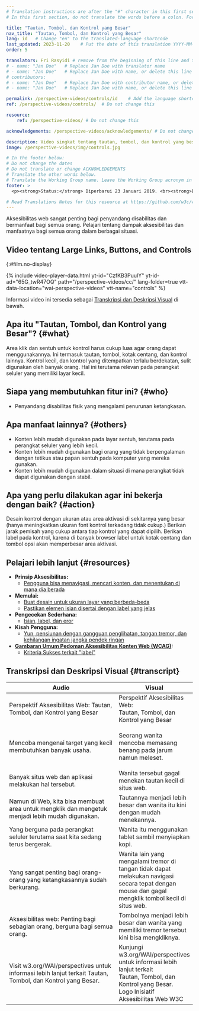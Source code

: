 ```yaml
---
# Translation instructions are after the "#" character in this first section. They are comments that do not show up in the web page. You do not need to translate the instructions after "#".
# In this first section, do not translate the words before a colon. For example, do not translate "title:". Do translate the text after "title:"

title: "Tautan, Tombol, dan Kontrol yang Besar"
nav_title: "Tautan, Tombol, dan Kontrol yang Besar"
lang: id   # Change "en" to the translated-language shortcode
last_updated: 2023-11-20    # Put the date of this translation YYYY-MM-DD (with month in the middle)
order: 5

translators: Fri Rasyidi # remove from the beginning of this line and the lines below: "# " (the hash sign and the space)
# - name: "Jan Doe"   # Replace Jan Doe with translator name
# - name: "Jan Doe"   # Replace Jan Doe with name, or delete this line if not multiple translators
# contributors:
# - name: "Jan Doe"   # Replace Jan Doe with contributor name, or delete this line if none
# - name: "Jan Doe"   # Replace Jan Doe with name, or delete this line if not multiple contributors

permalink: /perspective-videos/controls/id    # Add the language shortcode to the end, with no slash at the end. For example /path/to/file/fr
ref: /perspective-videos/controls/  # Do not change this

resource:
    ref: /perspective-videos/ # Do not change this

acknowledgements: /perspective-videos/acknowledgements/ # Do not change this

description: Video singkat tentang tautan, tombol, dan kontrol yang besar untuk aksesibilitas web - apa itu, siapa yang membutuhkannya, dan apa yang perlu dilakukan agar bekerja dengan semestinya.
image: /perspective-videos/img/controls.jpg

# In the footer below:
# Do not change the dates
# Do not translate or change ACKNOWLEDGEMENTS
# Translate the other words below.
# Translate the Working Group name. Leave the Working Group acronym in English.
footer: >
  <p><strong>Status:</strong> Diperbarui 23 Januari 2019. <br><strong>Editor dan pimpinan proyek:</strong> <a href="https://www.w3.org/People/shadi">Shadi Abou-Zahra</a>. Dikembangkan oleh <a href="https://www.w3.org/WAI/EO/">Kelompok Kerja Edukasi dan Pendampingan (EOWG)</a> dengan dukungan dari <a href="https://www.w3.org/WAI/DEV/">proyek WAI-DEV</a>, didanai bersama oleh Komisi Eropa. Diperbarui dengan dukungan dari Ford Foundation. ACKNOWLEDGEMENTS.</p>

# Read Translations Notes for this resource at https://github.com/w3c/wai-perspective-videos#readme
---
```


Aksesibilitas web sangat penting bagi penyandang disabilitas dan bermanfaat bagi semua orang. Pelajari tentang dampak aksesibilitas dan manfaatnya bagi semua orang dalam berbagai situasi.

## Video tentang Large Links, Buttons, and Controls
{:#film.no-display}

{% include video-player-data.html
    yt-id="CzfKB3PuuIY"
    yt-id-ad="65G_twR47OQ"
    path="/perspective-videos/cc/"
    lang-folder=true
    vtt-data-location="wai-perspective-videos"
    vtt-name="controls"
%}

Informasi video ini tersedia sebagai [Transkripsi dan Deskripsi Visual](#transcript) di bawah.

Apa itu "Tautan, Tombol, dan Kontrol yang Besar"? {#what}
---------------------------------------------

Area klik dan sentuh untuk kontrol harus cukup luas agar orang dapat menggunakannya. Ini termasuk tautan, tombol, kotak centang, dan kontrol lainnya. Kontrol kecil, dan kontrol yang ditempatkan terlalu berdekatan, sulit digunakan oleh banyak orang. Hal ini terutama relevan pada perangkat seluler yang memiliki layar kecil.

Siapa yang membutuhkan fitur ini? {#who}
----------------------------

-   Penyandang disabilitas fisik yang mengalami penurunan ketangkasan.

Apa manfaat lainnya? {#others}
---------------------------------

-   Konten lebih mudah digunakan pada layar sentuh, terutama pada perangkat seluler yang lebih kecil.
-   Konten lebih mudah digunakan bagi orang yang tidak berpengalaman dengan tetikus atau papan sentuh pada komputer yang mereka gunakan.
-   Konten lebih mudah digunakan dalam situasi di mana perangkat tidak dapat digunakan dengan stabil.

Apa yang perlu dilakukan agar ini bekerja dengan baik? {#action}
--------------------------------------

Desain kontrol dengan ukuran atau area aktivasi di sekitarnya yang besar (hanya meningkatkan ukuran font kontrol terkadang tidak cukup.) Berikan jarak pemisah yang cukup antara tiap kontrol yang dapat dipilih. Berikan label pada kontrol, karena di banyak browser label untuk kotak centang dan tombol opsi akan memperbesar area aktivasi.

Pelajari lebih lanjut {#resources}
----------

-   **Prinsip Aksesibilitas:**
    -   [Pengguna bisa menavigasi, mencari konten, dan menentukan di mana dia berada](/fundamentals/accessibility-principles/#navigable)
-   **Memulai:**
    -   [Buat desain untuk ukuran layar yang berbeda-beda](/tips/designing/#create-designs-for-different-viewport-sizes)
    -   [Pastikan elemen isian disertai dengan label yang jelas](/tips/designing/#ensure-that-form-elements-include-clearly-associated-labels)
-   **Pengecekan Sederhana:**
    -   [Isian, label, dan eror](/test-evaluate/preliminary/#forms)
-   **Kisah Pengguna:**
    -   [Yun, pensiunan dengan gangguan penglihatan, tangan tremor, dan kehilangan ingatan jangka pendek ringan](/people-use-web/user-stories/#retiree)
-   **[Gambaran Umum Pedoman Aksesibilitas Konten Web (WCAG)](/standards-guidelines/wcag/):**
    -   [Kriteria Sukses terkait "label"](https://www.w3.org/WAI/WCAG21/quickref/?tags=labels)

## Transkripsi dan Deskripsi Visual {#transcript}

<table>
  <thead>
    <tr>
      <th width="65%">Audio</th>
      <th>Visual</th>
    </tr>
  </thead>
  <tbody>
    <tr>
      <td>Perspektif Aksesibilitas Web: Tautan, Tombol, dan Kontrol yang Besar</td>
      <td>Perspektif Aksesibilitas Web:<br>
        Tautan, Tombol, dan Kontrol yang Besar</td>
    </tr>
    <tr>
      <td>Mencoba mengenai target yang kecil membutuhkan banyak usaha.</td>
      <td><p>Seorang wanita mencoba memasang benang pada jarum namun meleset.<br>
        </p></td>
    </tr>
    <tr>
      <td>Banyak situs web dan aplikasi melakukan hal tersebut.</td>
      <td>Wanita tersebut gagal menekan tautan kecil di situs web.</td>
    </tr>
    <tr>
      <td>Namun di Web, kita bisa membuat area untuk mengklik dan mengetuk menjadi lebih mudah digunakan.</td>
      <td>Tautannya menjadi lebih besar dan wanita itu kini dengan mudah menekannya.</td>
    </tr>
    <tr>
      <td>Yang berguna pada perangkat seluler terutama saat kita sedang terus bergerak.</td>
      <td>Wanita itu menggunakan tablet sambil menyiapkan kopi.</td>
    </tr>
    <tr>
      <td>Yang sangat penting bagi orang-orang yang ketangkasannya sudah berkurang.</td>
      <td>Wanita lain yang mengalami tremor di tangan tidak dapat melakukan navigasi secara tepat dengan mouse dan gagal mengklik tombol kecil di situs web.<br></td>
    </tr>
    <tr>
      <td>Aksesibilitas web: Penting bagi sebagian orang, berguna bagi semua orang.</td>
      <td>Tombolnya menjadi lebih besar dan wanita yang memiliki tremor tersebut kini bisa mengkliknya.</td>
    </tr>
    <tr>
      <td>Visit w3.org/WAI/perspectives untuk informasi lebih lanjut terkait Tautan, Tombol, dan Kontrol yang Besar.</td>
      <td>Kunjungi<br>
        w3.org/WAI/perspectives<br>
        untuk informasi lebih lanjut terkait<br>
        Tautan, Tombol, dan Kontrol yang Besar. <br>
        Logo Inisiatif Aksesibilitas Web W3C</td>
    </tr>
  </tbody>
</table>
